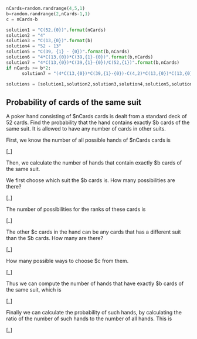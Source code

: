 ```python
nCards=random.randrange(4,5,1)
b=random.randrange(2,nCards-1,1)
c = nCards-b

solution1 = "C(52,{0})".format(nCards)
solution2 = "4"
solution3 = "C(13,{0})".format(b)
solution4 = "52 - 13"
solution5 = "C(39, {1} - {0})".format(b,nCards)
solution6 = "4*C(13,{0})*C(39,{1}-{0})".format(b,nCards)
solution7 = "4*C(13,{0})*C(39,{1}-{0})/C(52,{1})".format(b,nCards)
if nCards >= b*2:
      solution7 = "(4*C(13,{0})*C(39,{1}-{0})-C(4,2)*C(13,{0})*C(13,{0}))/C(52,{1})".format(b,nCards)

solutions = [solution1,solution2,solution3,solution4,solution5,solution6, solution7]
```
## Probability of cards of the same suit ##
A poker hand consisting of $nCards cards is dealt from a standard deck of 52 cards. Find the probability that the hand contains exactly $b cards of the same suit. It is allowed to have any number of cards in other suits.

First, we know the number of all possible hands of $nCards cards is

[_]

Then, we calculate the number of hands that contain exactly $b cards of the same suit.

We first choose which suit the $b cards is. How many possibilities are there?

[_]

The number of possibilities for the ranks of these cards is

[_]

The other $c cards in the hand can be any cards that has a different suit than the $b cards. How many are there?

[_]

How many possible ways to choose $c from them.

[_]


Thus we can compute the number of hands that have exactly $b cards of the same suit, which is

[_]

Finally we can calculate the probability of such hands, by calculating the ratio of the number of such hands to the number of all hands. This is

[_]
